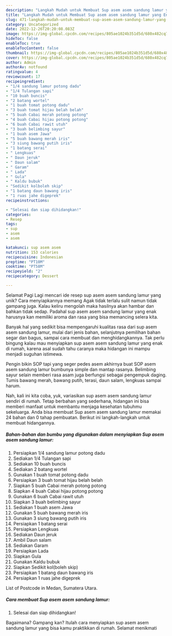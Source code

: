 ```yaml
---
description: "Langkah Mudah untuk Membuat Sup asem asem sandung lamur yang Enak"
title: "Langkah Mudah untuk Membuat Sup asem asem sandung lamur yang Enak"
slug: 471-langkah-mudah-untuk-membuat-sup-asem-asem-sandung-lamur-yang-enak
category: Uncategorized
date: 2022-12-26T20:20:08.083Z
image: https://img-global.cpcdn.com/recipes/805ae1024b351d5d/680x482cq70/sup-asem-asem-sandung-lamur-foto-resep-utama.jpg
hideToc: false
enableToc: true
enableTocContent: false
thumbnail: https://img-global.cpcdn.com/recipes/805ae1024b351d5d/680x482cq70/sup-asem-asem-sandung-lamur-foto-resep-utama.jpg
cover: https://img-global.cpcdn.com/recipes/805ae1024b351d5d/680x482cq70/sup-asem-asem-sandung-lamur-foto-resep-utama.jpg
author: Admin
authorAv: notfound
ratingvalue: 4
reviewcount: 17
recipeingredient:
- "1/4 sandung lamur potong dadu"
- "1/4 Tulangan sapi"
- "10 buah buncis"
- "2 batang wortel"
- "1 buah tomat potong dadu"
- "3 buah tomat hijau belah belah"
- "5 buah Cabai merah potong potong"
- "4 buah Cabai hijau potong potong"
- "6 buah Cabai rawit utuh"
- "3 buah belimbing sayur"
- "1 buah asem Jawa"
- "5 buah bawang merah iris"
- "3 siung bawang putih iris"
- "1 batang serai"
- " Lengkuas"
- " Daun jeruk"
- " Daun salam"
- " Garam"
- " Lada"
- " Gula"
- " Kaldu bubuk"
- "Sedikit kolboleh skip"
- "1 batang daun bawang iris"
- "1 ruas jahe digeprek"
recipeinstructions:

- "Selesai dan siap dihidangkan!"
categories:
- Resep
tags:
- sup
- asem
- asem

katakunci: sup asem asem 
nutrition: 153 calories
recipecuisine: Indonesian
preptime: "PT10M"
cooktime: "PT58M"
recipeyield: "2"
recipecategory: Dessert

---
```



Selamat Pagi Lagi mencari ide resep sup asem asem sandung lamur yang unik? Cara menyiapkannya memang Agak tidak terlalu sulit namun tidak gampang juga. Kalau keliru mengolah maka hasilnya akan hambar dan bahkan tidak sedap. Padahal sup asem asem sandung lamur yang enak harusnya kan memiliki aroma dan rasa yang bisa memancing selera kita.


Banyak hal yang sedikit bisa mempengaruhi kualitas rasa dari sup asem asem sandung lamur, mulai dari jenis bahan, selanjutnya pemilihan bahan segar dan bagus, sampai cara membuat dan menghidangkannya. Tak perlu bingung kalau mau menyiapkan sup asem asem sandung lamur yang enak di rumah, karena asal sudah tahu caranya maka hidangan ini mampu menjadi suguhan istimewa.

Pengin bikin SOP tapi yang seger pedes asem akhirnya buat SOP asem asem sandung lamur bumbunya simple dan mantap rasanya. Belimbing sayur selain memberi rasa asam juga berfungsi sebagai pengempuk daging. Tumis bawang merah, bawang putih, terasi, daun salam, lengkuas sampai harum.


Nah, kali ini kita coba, yuk, variasikan sup asem asem sandung lamur sendiri di rumah. Tetap berbahan yang sederhana, hidangan ini bisa memberi manfaat untuk membantu menjaga kesehatan tubuhmu sekeluarga. Anda bisa membuat Sup asem asem sandung lamur memakai 24 bahan dan 0 tahap pembuatan. Berikut ini langkah-langkah untuk membuat hidangannya.

<!--inarticleads1-->

##### Bahan-bahan dan bumbu yang digunakan dalam menyiapkan Sup asem asem sandung lamur:

1. Persiapkan 1/4 sandung lamur potong dadu
1. Sediakan 1/4 Tulangan sapi
1. Sediakan 10 buah buncis
1. Sediakan 2 batang wortel
1. Gunakan 1 buah tomat potong dadu
1. Persiapkan 3 buah tomat hijau belah belah
1. Siapkan 5 buah Cabai merah potong potong
1. Siapkan 4 buah Cabai hijau potong potong
1. Gunakan 6 buah Cabai rawit utuh
1. Siapkan 3 buah belimbing sayur
1. Sediakan 1 buah asem Jawa
1. Gunakan 5 buah bawang merah iris
1. Gunakan 3 siung bawang putih iris
1. Persiapkan 1 batang serai
1. Persiapkan  Lengkuas
1. Sediakan  Daun jeruk
1. Ambil  Daun salam
1. Sediakan  Garam
1. Persiapkan  Lada
1. Siapkan  Gula
1. Gunakan  Kaldu bubuk
1. Siapkan Sedikit kol(boleh skip)
1. Persiapkan 1 batang daun bawang iris
1. Persiapkan 1 ruas jahe digeprek


List of Postcode in Medan, Sumatera Utara. 

<!--inarticleads2-->

##### Cara membuat Sup asem asem sandung lamur:


1. Selesai dan siap dihidangkan!



Bagaimana? Gampang kan? Itulah cara menyiapkan sup asem asem sandung lamur yang bisa kamu praktikkan di rumah. Selamat menikmati
